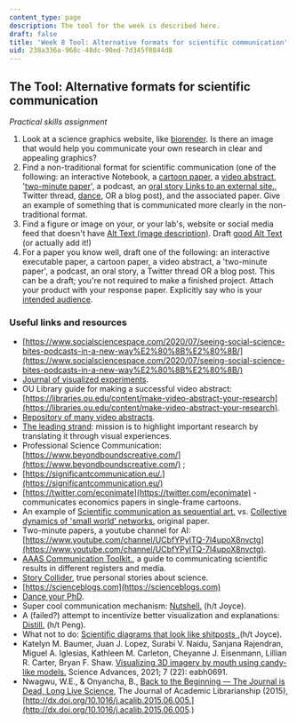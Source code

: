 ```yaml
---
content_type: page
description: The tool for the week is described here.
draft: false
title: 'Week 8 Tool: Alternative formats for scientific communication'
uid: 238a336a-968c-48dc-90ed-7d345f0844d8
---
```

## The Tool: Alternative formats for scientific communication

*Practical skills assignment*

1. Look at a science graphics website, like [biorender](https://biorender.com). Is there an image that would help you communicate your own research in clear and appealing graphics?
2. Find a non-traditional format for scientific communication (one of the following: an interactive Notebook, a [cartoon paper](https://twitter.com/econimate), a [video abstract](https://libraries.ou.edu/content/make-video-abstract-your-research ), '[two-minute paper](https://www.youtube.com/channel/UCbfYPyITQ-7l4upoX8nvctg)', a podcast, an [oral story Links to an external site.](https://www.storycollider.org), Twitter thread, [dance](https://www.science.org/content/article/watch-winners-year-s-dance-your-phd-contest), OR a blog post), and the associated paper. Give an example of something that is communicated more clearly in the non-traditional format. 
3. Find a figure or image on your, or your lab's, website or social media feed that doesn't have [Alt Text (image description)](https://www.nature.com/articles/s41467-020-19640-w). Draft [good Alt Text](https://help.siteimprove.com/support/solutions/articles/80000863904) (or actually add it!)
4. For a paper you know well, draft one of the following: an interactive executable paper, a cartoon paper, a video abstract, a 'two-minute paper', a podcast, an oral story, a Twitter thread OR a blog post. This can be a draft; you're not required to make a finished project. Attach your product with your response paper. Explicitly say who is your [intended audience](https://www.nature.com/articles/s42003-019-0516-1). 

### Useful links and resources

- [https://www.socialsciencespace.com/2020/07/seeing-social-science-bites-podcasts-in-a-new-way%E2%80%8B%E2%80%8B/](https://www.socialsciencespace.com/2020/07/seeing-social-science-bites-podcasts-in-a-new-way%E2%80%8B%E2%80%8B/)
- [Journal of visualized experiments](https://www.jove.com).
- OU Library guide for making a successful video abstract: [https://libraries.ou.edu/content/make-video-abstract-your-research](https://libraries.ou.edu/content/make-video-abstract-your-research).
- [Repository of many video abstracts](https://wesharescience.com/all).
- [The leading strand](https://www.theleadingstrand.org/#intro): mission is to highlight important research by translating it through visual experiences.
- Professional Science Communication: [https://www.beyondboundscreative.com/](https://www.beyondboundscreative.com/) ; 
- [https://significantcommunication.eu/.](https://significantcommunication.eu/)
- [https://twitter.com/econimate](https://twitter.com/econimate) - communicates economics papers in single-frame cartoons. 
- An example of [Scientific communication as sequential art.](http://worrydream.com/ScientificCommunicationAsSequentialArt/) vs. [Collective dynamics of 'small world' networks.](http://worrydream.com/refs/Watts-CollectiveDynamicsOfSmallWorldNetworks.pdf) original paper.
- Two-minute papers, a youtube channel for AI: [https://www.youtube.com/channel/UCbfYPyITQ-7l4upoX8nvctg](https://www.youtube.com/channel/UCbfYPyITQ-7l4upoX8nvctg).
- [AAAS Communication Toolkit.](https://www.aaas.org/resources/communication-toolkit), a guide to communicating scientific results in different registers and media.
- [Story Collider](https://www.storycollider.org), true personal stories about science. 
- [https://scienceblogs.com](https://scienceblogs.com)
- [Dance your PhD](https://www.science.org/content/article/watch-winners-year-s-dance-your-phd-contest).
- Super cool communication mechanism: [Nutshell.](https://ncase.me/nutshell-wip/) (h/t Joyce).
- A (failed?) attempt to incentivize better visualization and explanations: [Distill.](https://distill.pub/2021/distill-hiatus/) (h/t Peng).
- What not to do: [Scientific diagrams that look like shitposts .](https://twitter.com/scienceshitpost)(h/t Joyce).
- Katelyn M. Baumer, Juan J. Lopez, Surabi V. Naidu, Sanjana Rajendran, Miguel A. Iglesias, Kathleen M. Carleton, Cheyanne J. Eisenmann, Lillian R. Carter, Bryan F. Shaw. [Visualizing 3D imagery by mouth using candy-like models.](https://www.science.org/doi/10.1126/sciadv.abh0691) Science Advances, 2021; 7 (22): eabh0691.
- Nwagwu, W.E., & Onyancha, B., [Back to the Beginning — The Journal is Dead, Long Live Science](https://www.researchgate.net/profile/Williams-Nwagwu-2/publication/347522390_36_Back_to_the_beginning/links/5fe0b83c45851553a0df026e/36-Back-to-the-beginning.pdf), The Journal of Academic Librarianship (2015), [http://dx.doi.org/10.1016/j.acalib.2015.06.005.](http://dx.doi.org/10.1016/j.acalib.2015.06.005.)